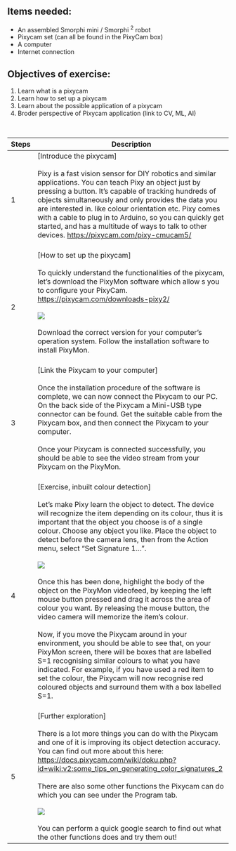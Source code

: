 
## Items needed:
* An assembled Smorphi mini / Smorphi <sup> 2</sup> robot
* Pixycam set (can all be found in the PixyCam box)
* A computer
* Internet connection
## Objectives of exercise:
1. Learn what is a pixycam
2. Learn how to set up a pixycam
3. Learn about the possible application of a pixycam
4. Broder perspective of Pixycam application (link to CV, ML, AI)

<br />

Steps | Description
-- | --
1 | [Introduce the pixycam]<br /><br />Pixy is a fast vision sensor for DIY robotics and similar applications. You can teach Pixy an object just by pressing a button. It’s capable of tracking hundreds of objects simultaneously and only provides the data you are interested in. like colour orientation etc. Pixy comes with a cable to plug in to Arduino, so you can quickly get started, and has a multitude of ways to talk to other devices. https://pixycam.com/pixy-cmucam5/<br /><br />
2 | [How to set up the pixycam]<br /><br />To quickly understand the functionalities of the pixycam, let’s download the PixyMon software which allow s you to configure your PixyCam. https://pixycam.com/downloads-pixy2/ <br /><br />![](https://github.com/WefaaRobotics/Smorphi-Wiki/blob/main/Robot%20exercises%20images/12/12.1.png)<br /><br />Download the correct version for your computer’s operation system. Follow the installation software to install PixyMon.<br /><br />
3 | [Link the Pixycam to your computer]<br /><br />Once the installation procedure of the software is complete, we can now connect the Pixycam to our PC. On the back side of the Pixycam a Mini-USB type connector can be found. Get the suitable cable from the Pixycam box, and then connect the Pixycam to your computer. <br /><br /> Once your Pixycam is connected successfully, you should be able to see the video stream from your Pixycam on the PixyMon.<br /><br />
4 | [Exercise, inbuilt colour detection]<br /><br />Let’s make Pixy learn the object to detect. The device will recognize the item depending on its colour, thus it is important that the object you choose is of a single colour. Choose any object you like. Place the object to detect before the camera lens, then from the Action menu, select “Set Signature 1…”.<br /><br />![](https://github.com/WefaaRobotics/Smorphi-Wiki/blob/main/Robot%20exercises%20images/12/12.2.png)<br /><br /> Once this has been done, highlight the body of the object on the PixyMon videofeed, by keeping the left mouse button pressed and drag it across the area of colour you want. By releasing the mouse button, the video camera will memorize the item’s colour.<br /><br />Now, if you move the Pixycam around in your environment, you should be able to see that, on your PixyMon screen, there will be boxes that are labelled S=1 recognising similar colours to what you have indicated. For example, if you have used a red item to set the colour, the Pixycam will now recognise red coloured objects and surround them with a box labelled S=1.<br /><br />
5 | [Further exploration]<br /><br />There is a lot more things you can do with the Pixycam and one of it is improving its object detection accuracy. You can find out more about this here: https://docs.pixycam.com/wiki/doku.php?id=wiki:v2:some_tips_on_generating_color_signatures_2 <br /><br />There are also some other functions the Pixycam can do which you can see under the Program tab. <br /><br />![](https://github.com/WefaaRobotics/Smorphi-Wiki/blob/main/Robot%20exercises%20images/12/12.3.png)<br /><br />You can perform a quick google search to find out what the other functions does and try them out!
